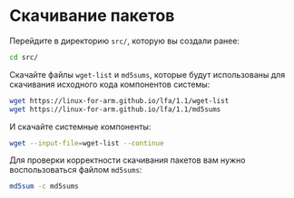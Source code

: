 # Скачивание пакетов

Перейдите в директорию `src/`, которую вы создали ранее:

```bash
cd src/
```

Скачайте файлы `wget-list` и `md5sums`, которые будут использованы для скачивания исходного кода компонентов системы:

```bash
wget https://linux-for-arm.github.io/lfa/1.1/wget-list
wget https://linux-for-arm.github.io/lfa/1.1/md5sums
```

И скачайте системные компоненты:

```bash
wget --input-file=wget-list --continue
```

Для проверки корректности скачивания пакетов вам нужно воспользоваться файлом `md5sums`:

```bash
md5sum -c md5sums
```
